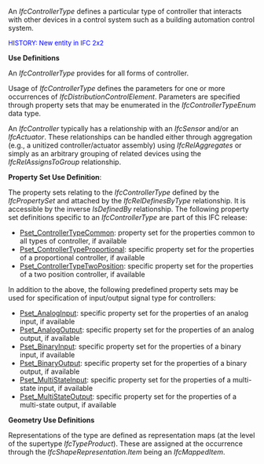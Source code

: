 ﻿An _IfcControllerType_ defines a particular type of controller that interacts with other devices in a control system such as a building automation control system.

> <font color="#0000ff" size="-1">
HISTORY: New entity in IFC 2x2</font>
> 


****Use Definitions****

An _IfcControllerType_ provides for all forms of controller.

Usage of _IfcControllerType_ defines the parameters for one or more occurrences of _IfcDistributionControlElement_. Parameters are specified through property sets that may be enumerated in the _IfcControllerTypeEnum_ data type.

An _IfcController_ typically has a relationship with an _IfcSensor_ and/or an _IfcActuator_. These relationships can be handled either through aggregation (e.g., a unitized controller/actuator assembly) using _IfcRelAggregates_ or simply as an arbitrary grouping of related devices using the _IfcRelAssignsToGroup_ relationship.

****Property Set Use Definition****:

The property sets relating to the _IfcControllerType_ defined by the _IfcPropertySet_ and attached by the _IfcRelDefinesByType_ relationship. It is accessible by the inverse _IsDefinedBy_ relationship. The following property set definitions specific to an _IfcControllerType_ are part of this IFC release:

* [Pset_ControllerTypeCommon](../../psd/IfcBuildingControlsDomain/Pset_ControllerTypeCommon.xml): property set for the properties common to all types of controller, if available 
* [Pset_ControllerTypeProportional](../../psd/IfcBuildingControlsDomain/Pset_ControllerTypeProportional.xml): specific property set for the properties of a proportional controller, if available 
* [Pset_ControllerTypeTwoPosition](../../psd/IfcBuildingControlsDomain/Pset_ControllerTypeTwoPosition.xml): specific property set for the properties of a two position controller, if available

In addition to the above, the following predefined property sets may be used for specification of input/output signal type for controllers:

* [Pset_AnalogInput](../../psd/IfcBuildingControlsDomain/Pset_AnalogInput.xml): specific property set for the properties of an analog input, if available 
* [Pset_AnalogOutput](../../psd/IfcBuildingControlsDomain/Pset_AnalogOutput.xml): specific property set for the properties of an analog output, if available
* [Pset_BinaryInput](../../psd/IfcBuildingControlsDomain/Pset_BinaryInput.xml): specific property set for the properties of a binary input, if available 
* [Pset_BinaryOutput](../../psd/IfcBuildingControlsDomain/Pset_BinaryOutput.xml): specific property set for the properties of a binary output, if available
* [Pset_MultiStateInput](../../psd/IfcBuildingControlsDomain/Pset_MultiStateInput.xml): specific property set for the properties of a multi-state input, if available 
* [Pset_MultiStateOutput](../../psd/IfcBuildingControlsDomain/Pset_MultiStateOutput.xml): specific property set for the properties of a multi-state output, if available

****Geometry Use Definitions****

Representations of the type are defined as representation maps (at the level of the supertype _IfcTypeProduct_). These are assigned at the occurrence through the _IfcShapeRepresentation.Item_ being an _IfcMappedItem_.

